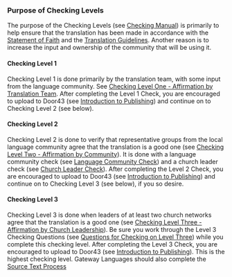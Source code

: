 
### Purpose of Checking Levels

The purpose of the Checking Levels (see [Checking Manual](en/ta/checking/man/intro-check)) is primarily to help ensure that the translation has been made in accordance with the [Statement of Faith](en/ta/intro/man/statement-of-faith) and the [Translation Guidelines](en/ta/intro/man/translation-guidelines). Another reason is to increase the input and ownership of the community that will be using it.

#### Checking Level 1

Checking Level 1 is done primarily by the translation team, with some input from the language community. See [Checking Level One - Affirmation by Translation Team](en/ta/checking/man/level1). After completing the Level 1 Check, you are encouraged to upload to Door43 (see [Introduction to Publishing](en/ta/process/man/intro-publishing)) and continue on to Checking Level 2 (see below). 

#### Checking Level 2

Checking Level 2 is done to verify that representative groups from the local language community agree that the translation is a good one (see [Checking Level Two - Affirmation by Community](en/ta/checking/man/level2)). It is done with a language community check (see [Language Community Check](en/ta/checking/man/language-community-check)) and a church leader check (see [Church Leader Check](en/ta/checking/man/church-leader-check)). After completing the Level 2 Check, you are encouraged to upload to Door43 (see [Introduction to Publishing](en/ta/process/man/intro-publishing)) and continue on to Checking Level 3 (see below), if you so desire. 

#### Checking Level 3

Checking Level 3 is done when leaders of at least two church networks agree that the translation is a good one (see [Checking Level Three - Affirmation by Church Leadership](en/ta/checking/man/level3)). Be sure you work through the Level 3 Checking Questions (see [Questions for Checking on Level Three](en/ta/checking/man/level3-questions)) while you complete this checking level. After completing the Level 3 Check, you are encouraged to upload to Door43 (see [Introduction to Publishing](en/ta/process/man/intro-publishing)). This is the highest checking level. Gateway Languages should also complete the [Source Text Process](en/ta/process/man/source-text-process)